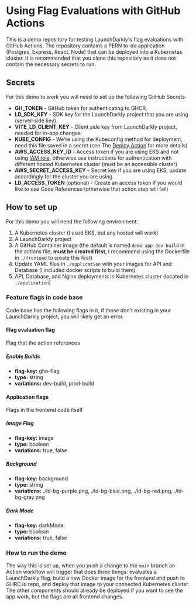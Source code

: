 # Using Flag Evaluations with GitHub Actions

This is a demo repository for testing LaunchDarkly's flag evaluations with GitHub Actions. The repository contains a PERN to-do application (Postgres, Express, React, Node) that can be deployed into a Kubernetes cluster. It is recommended that you clone this repository as it does not contain the necessary secrets to run.

## Secrets

For this demo to work you will need to set up the following GitHub Secrets

- **GH_TOKEN** - GitHub token for authenticating to GHCR.
- **LD_SDK_KEY** - SDK key for the LaunchDarkly project that you are using (server-side key).
- **VITE_LD_CLIENT_KEY** - Client side key from LaunchDarkly project, needed for in-app changes
- **KUBE_CONFIG** - We're using the Kubeconfig method for deployment, need this file saved in a secret (see The [Deploy Action](https://github.com/Azure/k8s-deploy) for more details)
- **AWS_ACCESS_KEY_ID** - Access token if you are using EKS and not using [IAM role](https://github.com/aws-actions/configure-aws-credentials#assumerole-with-static-iam-credentials-in-repository-secrets), otherwise use instructions for authentication with different hosted Kubernetes cluster (must be an accessible cluster)
- **AWS_SECRET_ACCESS_KEY** - Secret key if you are using EKS, update accordingly for the cluster you are using
- **LD_ACCESS_TOKEN** (optional) - Create an access token if you would like to use Code References (otherwise that action step will fail)

## How to set up

For this demo you will need the following environment:

1. A Kubernetes cluster (I used EKS, but any hosted will work)
2. A LaunchDarkly project
3. A GitHub Container image (the default is named `demo-app-dev-build` in the actions file, **must be created first**, I recommend using the Dockerfile in `./frontend` to create this first)
4. Update YAML files in `./application` with your images for API and Database (I included docker scripts to build them)
5. API, Database, and Nginx deployments in Kubernetes cluster (located in `./application`)

### Feature flags in code base

Code base has the following flags in it, if these don't existing in your LaunchDarkly project, you will likely get an error.

#### Flag evaluation flag

Flag that the action references

##### Enable Builds

- **flag-key:** gha-flag
- **type:** string
- **variations:** dev-build, prod-build

#### Application flags

Flags in the frontend code itself

##### Image Flag

- **flag-key:** image
- **type:** boolean
- **variations:** true, false

##### Background

- **flag-key:** background
- **type:** string
- **variations:** ./ld-bg-purple.png, ./ld-bg-blue.png, ./ld-bg-red.png, ./ld-bg-gray.png

##### Dark Mode

- **flag-key:** darkMode
- **type:** boolean
- **variations:** true, false

### How to run the demo

The way this is set up, when you push a change to the `main` branch an Action workflow will trigger that does three things: evaluates a LaunchDarkly flag, build a new Docker image for the frontend and push to GHRC.io repo, and deploy that image to your connected Kubernetes cluster. The other components should already be deployed if you want to see the app work, but the flags are all frontend changes.
